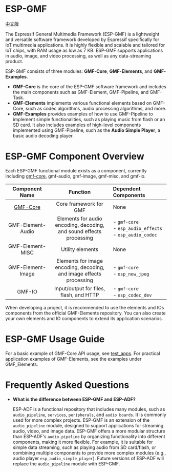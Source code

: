 # ESP-GMF
[中文版](./README_CN.md)

The Espressif General Multimedia Framework (ESP-GMF) is a lightweight and versatile software framework developed by Espressif specifically for IoT multimedia applications. It is highly flexible and scalable and tailored for IoT chips, with RAM usage as low as 7 KB. ESP-GMF supports applications in audio, image, and video processing, as well as any data-streaming product.

ESP-GMF consists of three modules: **GMF-Core**, **GMF-Elements**, and **GMF-Examples**.

- **GMF-Core** is the core of the ESP-GMF software framework and includes the main components such as GMF-Element, GMF-Pipeline, and GMF-Task.
- **GMF-Elements** implements various functional elements based on GMF-Core, such as codec algorithms, audio processing algorithms, and more.
- **GMF-Examples** provides examples of how to use GMF-Pipeline to implement simple functionalities, such as playing music from flash or an SD card. It also includes examples of high-level components implemented using GMF-Pipeline, such as the **Audio Simple Player**, a basic audio decoding player.

# ESP-GMF Component Overview

Each ESP-GMF functional module exists as a component, currently including [gmf-core](./gmf_core/README.md), gmf-audio, gmf-image, gmf-misc, and gmf-io.

| Component Name | Function | Dependent Components |
| :------------: | :------------: | :------------ |
| [GMF-Core](./gmf_core) | Core framework for GMF | None |
| GMF-Element-Audio | Elements for audio encoding, decoding,<br>and sound effects processing | - `gmf-core`<br>- `esp_audio_effects`<br>- `esp_audio_codec` |
| GMF-Element-MISC | Utility elements | None |
| GMF-Element-Image | Elements for image encoding, decoding,<br>and image effects processing | - `gmf-core`<br>- `esp_new_jpeg` |
| GMF-IO | Input/output for files, flash, and HTTP | - `gmf-core`<br>- `esp_codec_dev` |

When developing a project, it is recommended to use the elements and IOs components from the official GMF-Elements repository. You can also create your own elements and IO components to extend its application scenarios.

# ESP-GMF Usage Guide

For a basic example of GMF-Core API usage, see [test_apps](./gmf_core/test_apps/main/cases/gmf_pool_test.c). For practical application examples of GMF-Elements, see the examples under GMF_Elements.

# Frequently Asked Questions

- **What is the difference between ESP-GMF and ESP-ADF?**

   ESP-ADF is a functional repository that includes many modules, such as `audio_pipeline`, `services`, `peripherals`, and `audio boards`. It is commonly used for more complex projects. ESP-GMF is an extension of the `audio_pipeline` module, designed to support applications for streaming audio, video, and image data. ESP-GMF offers a more modular structure than ESP-ADF's `audio_pipeline` by organizing functionality into different components, making it more flexible. For example, it is suitable for simple data streaming, such as playing audio from SD card/flash, or combining multiple components to provide more complex modules (e.g., audio player `esp_audio_simple_player`). Future versions of ESP-ADF will replace the `audio_pipeline` module with ESP-GMF.
